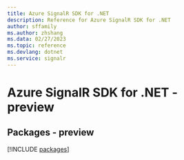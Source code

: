 ```yaml
---
title: Azure SignalR SDK for .NET
description: Reference for Azure SignalR SDK for .NET
author: sffamily
ms.author: zhshang
ms.data: 02/27/2023
ms.topic: reference
ms.devlang: dotnet
ms.service: signalr
---
```

# Azure SignalR SDK for .NET - preview
## Packages - preview
[!INCLUDE [packages](signalr-index.md)]